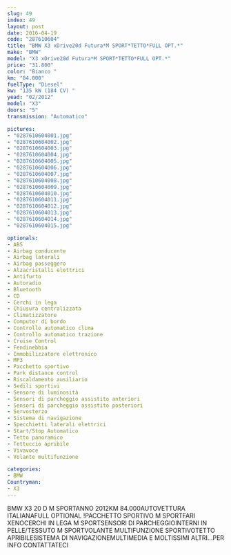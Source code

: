 ```yaml
---
slug: 49
index: 49
layout: post
date: 2016-04-19
code: "287610604"
title: "BMW X3 xDrive20d Futura*M SPORT*TETTO*FULL OPT.*"
make: "BMW"
model: "X3 xDrive20d Futura*M SPORT*TETTO*FULL OPT.*"
price: "31.800"
color: "Bianco "
km: "84.000"
fuelType: "Diesel"
kw: "135 kW (184 CV) "
yead: "02/2012"
model: "X3"
doors: "5"
transmission: "Automatico"

pictures:
- "0287610604001.jpg"
- "0287610604002.jpg"
- "0287610604003.jpg"
- "0287610604004.jpg"
- "0287610604005.jpg"
- "0287610604006.jpg"
- "0287610604007.jpg"
- "0287610604008.jpg"
- "0287610604009.jpg"
- "0287610604010.jpg"
- "0287610604011.jpg"
- "0287610604012.jpg"
- "0287610604013.jpg"
- "0287610604014.jpg"
- "0287610604015.jpg"

optionals:
- ABS
- Airbag conducente
- Airbag laterali
- Airbag passeggero
- Alzacristalli elettrici
- Antifurto
- Autoradio
- Bluetooth
- CD
- Cerchi in lega
- Chiusura centralizzata
- Climatizzatore
- Computer di bordo
- Controllo automatico clima
- Controllo automatico trazione
- Cruise Control
- Fendinebbia
- Immobilizzatore elettronico
- MP3
- Pacchetto sportivo
- Park distance control
- Riscaldamento ausiliario
- Sedili sportivi
- Sensore di luminosità
- Sensori di parcheggio assistito anteriori
- Sensori di parcheggio assistito posteriori
- Servosterzo
- Sistema di navigazione
- Specchietti laterali elettrici
- Start/Stop Automatico
- Tetto panoramico
- Tettuccio apribile
- Vivavoce
- Volante multifunzione

categories:
- BMW
Countryman:
- X3
---
```

BMW X3 20 D M SPORTANNO 2012KM 84.000AUTOVETTURA ITALIANAFULL OPTIONAL !PACCHETTO SPORTIVO M SPORTFARI XENOCERCHI IN LEGA M SPORTSENSORI DI PARCHEGGIOINTERNI IN PELLE/TESSUTO M SPORTVOLANTE MULTIFUNZIONE SPORTIVOTETTO APRIBILESISTEMA DI NAVIGAZIONEMULTIMEDIA E MOLTISSIMI ALTRI...PER INFO CONTATTATECI